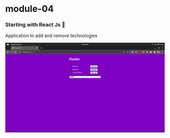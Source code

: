 # module-04

### Starting with React Js 🚀

Application to add and remove technologies

![Application](./.github/images/screenshot.png)